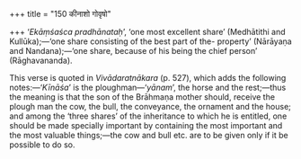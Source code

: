 +++
title = "150 कीनाशो गोवृषो"

+++
‘*Ekāṃśaśca pradhānataḥ*’, ‘one most excellent share’ (Medhātithi and
Kullūka);—‘one share consisting of the best part of the- property’
(Nārāyaṇa and Nandana);—‘one share, because of his being the chief
person’ (Rāghavananda).

This verse is quoted in *Vivādaratnākara* (p. 527), which adds the
following notes:—‘*Kīnāśa*’ is the ploughman—‘*yānam*’, the horse and
the rest;—thus the meaning is that the son of the Brāhmaṇa mother
should, receive the plough man the cow, the bull, the conveyance, the
ornament and the house; and among the ‘three shares’ of the inheritance
to which he is entitled, one should be made specially important by
containing the most important and the most valuable things;—the cow and
bull etc. are to be given only if it be possible to do so.


